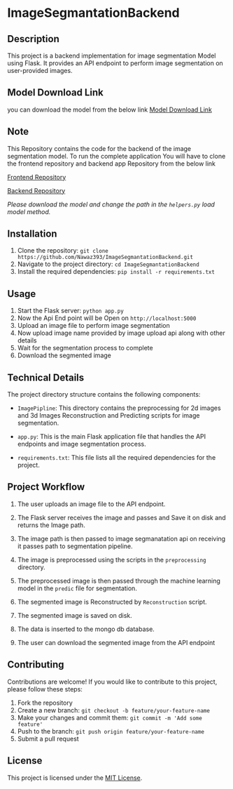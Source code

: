 # ImageSegmantationBackend

## Description

This project is a backend implementation for image segmentation Model using Flask. It provides an API endpoint to perform image segmentation on user-provided images.


## Model Download Link
you can download the model from the below link
[Model Download Link](https://drive.google.com/file/d/1HTo4d28g0rzQwXVv-ecK2_87mdi4zPVw/view?usp=sharing)


## Note 
This Repository contains the code for the backend of the image segmentation model.
To run the complete application You will have to clone the frontend repository and backend app Repository from the below link

[Frontend Repository](https://github.com/Nawaz393/SpineImageSegmantaionUI.git)

[Backend Repository](https://github.com/Nawaz393/ImageSegmantationWebBackend.git)

*Please download the model and change the path in the  `helpers.py` load model method.*



## Installation

1. Clone the repository: `git clone https://github.com/Nawaz393/ImageSegmantationBackend.git`
2. Navigate to the project directory: `cd ImageSegmantationBackend`
3. Install the required dependencies: `pip install -r requirements.txt`


## Usage

1. Start the Flask server: `python app.py`
2. Now the Api  End point will be Open on `http://localhost:5000`
3. Upload an image file to perform image segmentation
4. Now upload image name provided by image upload api along with other details
4. Wait for the segmentation process to complete
5. Download the segmented image

## Technical Details

The project directory structure contains the following components:

- `ImagePipline`: This directory contains the preprocessing for 2d images and 3d Images Reconstruction and Predicting scripts for image segmentation.

- `app.py`: This is the main Flask application file that handles the API endpoints and image   segmentation process.

- `requirements.txt`: This file lists all the required dependencies for the project.

## Project Workflow

1. The user uploads an image file to the API endpoint.

2. The Flask server receives the image and passes and Save it on disk and returns the Image path.

3. The image path is then passed to image segmanatation api on receiving  it passes path to segmentation pipeline.

3. The image is preprocessed using the scripts in the `preprocessing` directory.

4. The preprocessed image is then passed through the machine learning model in the `predic` file  for segmentation.

5. The segmented image is Reconstructed by `Reconstruction` script.

6. The segmented image is saved on disk.

7. The data is inserted to the mongo db database.

8. The user can download the segmented image from the API endpoint






## Contributing

Contributions are welcome! If you would like to contribute to this project, please follow these steps:

1. Fork the repository
2. Create a new branch: `git checkout -b feature/your-feature-name`
3. Make your changes and commit them: `git commit -m 'Add some feature'`
4. Push to the branch: `git push origin feature/your-feature-name`
5. Submit a pull request

## License

This project is licensed under the [MIT License](https://github.com/git/git-scm.com/blob/main/MIT-LICENSE.txt).
